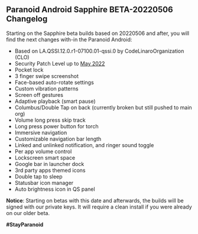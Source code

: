 ## Paranoid Android Sapphire BETA-20220506 Changelog

Starting on the Sapphire beta builds based on 20220506 and after, you will find the next changes with-in the Paranoid Android:

*  Based on LA.QSSI.12.0.r1-07100.01-qssi.0 by CodeLinaroOrganization (CLO)
*  Security Patch Level up to [May 2022](https://source.android.com/security/bulletin/2021-05-01)
*  Pocket lock
*  3 finger swipe screenshot
*  Face-based auto-rotate settings
*  Custom vibration patterns
*  Screen off gestures
*  Adaptive playback (smart pause)
*  Columbus/Double Tap on back (currently broken but still pushed to main org)
*  Volume long press skip track
*  Long press power button for torch
*  Immersive navigation
*  Customizable navigation bar length
*  Linked and unlinked notification, and ringer sound toggle
*  Per app volume control
*  Lockscreen smart space
*  Google bar in launcher dock
*  3rd party apps themed icons
*  Double tap to sleep
*  Statusbar icon manager
*  Auto brightness icon in QS panel

**Notice**: Starting on betas with this date and afterwards, the builds will be signed with our private keys.
It will require a clean install if you were already on our older beta.

**#StayParanoid**
